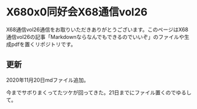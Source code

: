 # X680x0同好会X68通信vol26

X68通信vol26通信をお取りいただきありがとうございます。このページはX68通信vol26の記事「Markdownならなんでもできるのでいいぞ」のファイルや生成pdfを置くリポジトリです。

## 更新
2020年11月20日mdファイル追加。

今までサボりまくってたツケが回ってきた。21日までにファイル置くのでゆるして。
